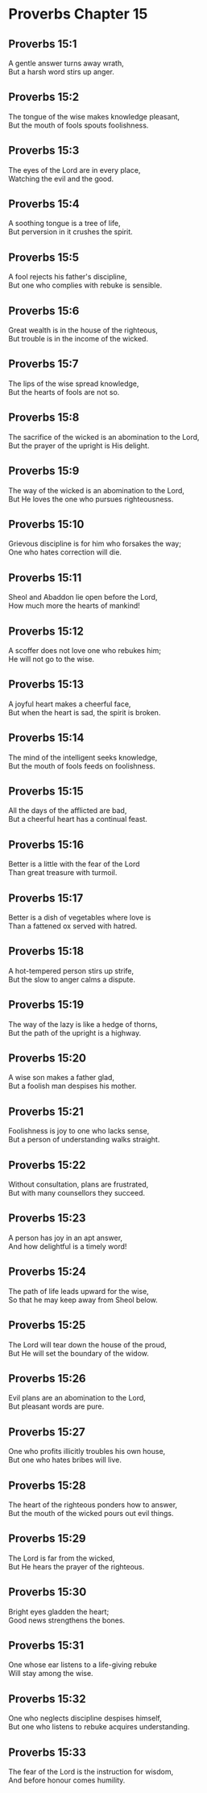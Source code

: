 # Proverbs Chapter 15

## Proverbs 15:1

A gentle answer turns away wrath,  
But a harsh word stirs up anger.

## Proverbs 15:2

The tongue of the wise makes knowledge pleasant,  
But the mouth of fools spouts foolishness.

## Proverbs 15:3

The eyes of the Lord are in every place,  
Watching the evil and the good.

## Proverbs 15:4

A soothing tongue is a tree of life,  
But perversion in it crushes the spirit.

## Proverbs 15:5

A fool rejects his father's discipline,  
But one who complies with rebuke is sensible.

## Proverbs 15:6

Great wealth is in the house of the righteous,  
But trouble is in the income of the wicked.

## Proverbs 15:7

The lips of the wise spread knowledge,  
But the hearts of fools are not so.

## Proverbs 15:8

The sacrifice of the wicked is an abomination to the Lord,  
But the prayer of the upright is His delight.

## Proverbs 15:9

The way of the wicked is an abomination to the Lord,  
But He loves the one who pursues righteousness.

## Proverbs 15:10

Grievous discipline is for him who forsakes the way;  
One who hates correction will die.

## Proverbs 15:11

Sheol and Abaddon lie open before the Lord,  
How much more the hearts of mankind!

## Proverbs 15:12

A scoffer does not love one who rebukes him;  
He will not go to the wise.

## Proverbs 15:13

A joyful heart makes a cheerful face,  
But when the heart is sad, the spirit is broken.

## Proverbs 15:14

The mind of the intelligent seeks knowledge,  
But the mouth of fools feeds on foolishness.

## Proverbs 15:15

All the days of the afflicted are bad,  
But a cheerful heart has a continual feast.

## Proverbs 15:16

Better is a little with the fear of the Lord  
Than great treasure with turmoil.

## Proverbs 15:17

Better is a dish of vegetables where love is  
Than a fattened ox served with hatred.

## Proverbs 15:18

A hot-tempered person stirs up strife,  
But the slow to anger calms a dispute.

## Proverbs 15:19

The way of the lazy is like a hedge of thorns,  
But the path of the upright is a highway.

## Proverbs 15:20

A wise son makes a father glad,  
But a foolish man despises his mother.

## Proverbs 15:21

Foolishness is joy to one who lacks sense,  
But a person of understanding walks straight.

## Proverbs 15:22

Without consultation, plans are frustrated,  
But with many counsellors they succeed.

## Proverbs 15:23

A person has joy in an apt answer,  
And how delightful is a timely word!

## Proverbs 15:24

The path of life leads upward for the wise,  
So that he may keep away from Sheol below.

## Proverbs 15:25

The Lord will tear down the house of the proud,  
But He will set the boundary of the widow.

## Proverbs 15:26

Evil plans are an abomination to the Lord,  
But pleasant words are pure.

## Proverbs 15:27

One who profits illicitly troubles his own house,  
But one who hates bribes will live.

## Proverbs 15:28

The heart of the righteous ponders how to answer,  
But the mouth of the wicked pours out evil things.

## Proverbs 15:29

The Lord is far from the wicked,  
But He hears the prayer of the righteous.

## Proverbs 15:30

Bright eyes gladden the heart;  
Good news strengthens the bones.

## Proverbs 15:31

One whose ear listens to a life-giving rebuke  
Will stay among the wise.

## Proverbs 15:32

One who neglects discipline despises himself,  
But one who listens to rebuke acquires understanding.

## Proverbs 15:33

The fear of the Lord is the instruction for wisdom,  
And before honour comes humility.